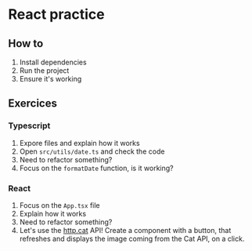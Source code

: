 # React practice

## How to

1) Install dependencies
2) Run the project
3) Ensure it's working

## Exercices

### Typescript

1) Expore files and explain how it works
2) Open `src/utils/date.ts` and check the code
3) Need to refactor something?
4) Focus on the `formatDate` function, is it working?

### React

1) Focus on the `App.tsx` file
2) Explain how it works
3) Need to refactor something?
5) Let's use the [http.cat](https://http.cat/) API! Create a component with a button, that refreshes and displays the image coming from the Cat API, on a click.
